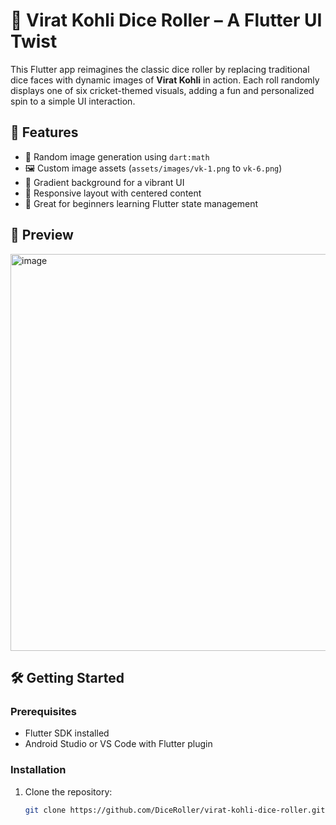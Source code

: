 # 🎲 Virat Kohli Dice Roller – A Flutter UI Twist

This Flutter app reimagines the classic dice roller by replacing traditional dice faces with dynamic images of **Virat Kohli** in action. Each roll randomly displays one of six cricket-themed visuals, adding a fun and personalized spin to a simple UI interaction.

## 🚀 Features
- 🎯 Random image generation using `dart:math`
- 🖼️ Custom image assets (`assets/images/vk-1.png` to `vk-6.png`)
- 🎨 Gradient background for a vibrant UI
- 📱 Responsive layout with centered content
- 🧪 Great for beginners learning Flutter state management

## 📸 Preview
<img width="1365" height="635" alt="image" src="https://github.com/user-attachments/assets/fcd9c659-4a7f-4763-bdbb-57ee0eaf0df1" />


## 🛠️ Getting Started

### Prerequisites
- Flutter SDK installed
- Android Studio or VS Code with Flutter plugin

### Installation
1. Clone the repository:
   ```bash
   git clone https://github.com/DiceRoller/virat-kohli-dice-roller.git
